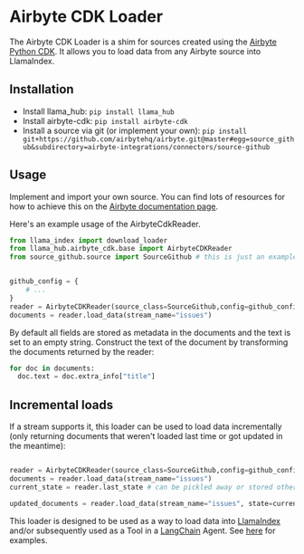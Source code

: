 # Airbyte CDK Loader

The Airbyte CDK Loader is a shim for sources created using the [Airbyte Python CDK](https://docs.airbyte.com/connector-development/cdk-python/). It allows you to load data from any Airbyte source into LlamaIndex.

## Installation

* Install llama_hub: `pip install llama_hub`
* Install airbyte-cdk: `pip install airbyte-cdk`
* Install a source via git (or implement your own): `pip install git+https://github.com/airbytehq/airbyte.git@master#egg=source_github&subdirectory=airbyte-integrations/connectors/source-github`

## Usage

Implement and import your own source. You can find lots of resources for how to achieve this on the [Airbyte documentation page](https://docs.airbyte.com/connector-development/).

Here's an example usage of the AirbyteCdkReader.

```python
from llama_index import download_loader
from llama_hub.airbyte_cdk.base import AirbyteCDKReader
from source_github.source import SourceGithub # this is just an example, you can use any source here - this one is loaded from the Airbyte Github repo via pip install git+https://github.com/airbytehq/airbyte.git@master#egg=source_github&subdirectory=airbyte-integrations/connectors/source-github`


github_config = {
    # ...
}
reader = AirbyteCDKReader(source_class=SourceGithub,config=github_config)
documents = reader.load_data(stream_name="issues")
```

By default all fields are stored as metadata in the documents and the text is set to an empty string. Construct the text of the document by transforming the documents returned by the reader:
```python
for doc in documents:
  doc.text = doc.extra_info["title"]
```

## Incremental loads

If a stream supports it, this loader can be used to load data incrementally (only returning documents that weren't loaded last time or got updated in the meantime):
```python

reader = AirbyteCDKReader(source_class=SourceGithub,config=github_config)
documents = reader.load_data(stream_name="issues")
current_state = reader.last_state # can be pickled away or stored otherwise

updated_documents = reader.load_data(stream_name="issues", state=current_state) # only loads documents that were updated since last time
```

This loader is designed to be used as a way to load data into [LlamaIndex](https://github.com/jerryjliu/gpt_index/tree/main/gpt_index) and/or subsequently used as a Tool in a [LangChain](https://github.com/hwchase17/langchain) Agent. See [here](https://github.com/emptycrown/llama-hub/tree/main) for examples.
